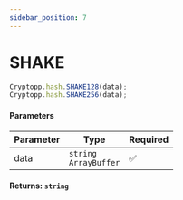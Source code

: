 ```yaml
---
sidebar_position: 7
---
```


# SHAKE

```js
Cryptopp.hash.SHAKE128(data);
Cryptopp.hash.SHAKE256(data);
```

#### Parameters

| Parameter | Type                         | Required |
| --------- | ---------------------------- | -------- |
| data      | `string` <br/> `ArrayBuffer` | ✅       |

#### Returns: `string` 

